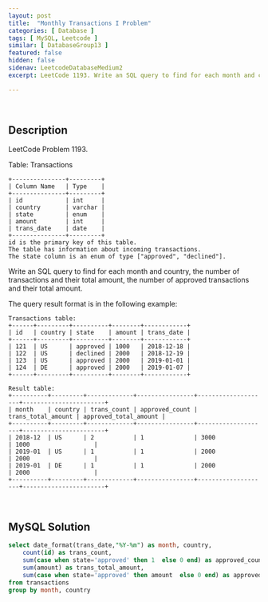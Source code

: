 ```yaml
---
layout: post
title:  "Monthly Transactions I Problem"
categories: [ Database ]
tags: [ MySQL, Leetcode ]
similar: [ DatabaseGroup13 ]
featured: false
hidden: false
sidenav: LeetcodeDatabaseMedium2
excerpt: LeetCode 1193. Write an SQL query to find for each month and country, the number of transactions and their total amount, the number of approved transactions and their total amount.

---
```


<br />

## Description

LeetCode Problem 1193. 

Table: Transactions

```
+---------------+---------+
| Column Name   | Type    |
+---------------+---------+
| id            | int     |
| country       | varchar |
| state         | enum    |
| amount        | int     |
| trans_date    | date    |
+---------------+---------+
id is the primary key of this table.
The table has information about incoming transactions.
The state column is an enum of type ["approved", "declined"].
```

Write an SQL query to find for each month and country, the number of transactions and their total amount, the number of approved transactions and their total amount.

The query result format is in the following example:

```
Transactions table:
+------+---------+----------+--------+------------+
| id   | country | state    | amount | trans_date |
+------+---------+----------+--------+------------+
| 121  | US      | approved | 1000   | 2018-12-18 |
| 122  | US      | declined | 2000   | 2018-12-19 |
| 123  | US      | approved | 2000   | 2019-01-01 |
| 124  | DE      | approved | 2000   | 2019-01-07 |
+------+---------+----------+--------+------------+

Result table:
+----------+---------+-------------+----------------+--------------------+-----------------------+
| month    | country | trans_count | approved_count | trans_total_amount | approved_total_amount |
+----------+---------+-------------+----------------+--------------------+-----------------------+
| 2018-12  | US      | 2           | 1              | 3000               | 1000                  |
| 2019-01  | US      | 1           | 1              | 2000               | 2000                  |
| 2019-01  | DE      | 1           | 1              | 2000               | 2000                  |
+----------+---------+-------------+----------------+--------------------+-----------------------+
```

<br />

## MySQL Solution


```sql
select date_format(trans_date,"%Y-%m") as month, country, 
    count(id) as trans_count,
    sum(case when state='approved' then 1  else 0 end) as approved_count,
    sum(amount) as trans_total_amount,
    sum(case when state='approved' then amount  else 0 end) as approved_total_amount
from transactions
group by month, country
```
